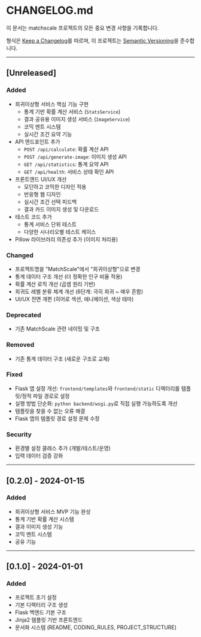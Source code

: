 # CHANGELOG.md

이 문서는 matchscale 프로젝트의 모든 중요 변경 사항을 기록합니다.

형식은 [Keep a Changelog](https://keepachangelog.com/ko/1.0.0/)를 따르며,
이 프로젝트는 [Semantic Versioning](https://semver.org/lang/ko/)을 준수합니다.

---

## [Unreleased]

### Added
- 희귀이상형 서비스 핵심 기능 구현
  - 통계 기반 확률 계산 서비스 (`StatsService`)
  - 결과 공유용 이미지 생성 서비스 (`ImageService`)
  - 코믹 멘트 시스템
  - 실시간 조건 요약 기능
- API 엔드포인트 추가
  - `POST /api/calculate`: 확률 계산 API
  - `POST /api/generate-image`: 이미지 생성 API
  - `GET /api/statistics`: 통계 요약 API
  - `GET /api/health`: 서비스 상태 확인 API
- 프론트엔드 UI/UX 개선
  - 모던하고 코믹한 디자인 적용
  - 반응형 웹 디자인
  - 실시간 조건 선택 피드백
  - 결과 카드 이미지 생성 및 다운로드
- 테스트 코드 추가
  - 통계 서비스 단위 테스트
  - 다양한 시나리오별 테스트 케이스
- Pillow 라이브러리 의존성 추가 (이미지 처리용)

### Changed
- 프로젝트명을 "MatchScale"에서 "희귀이상형"으로 변경
- 통계 데이터 구조 개선 (더 정확한 인구 비율 적용)
- 확률 계산 로직 개선 (곱셈 원리 기반)
- 희귀도 레벨 분류 체계 개선 (6단계: 극히 희귀 ~ 매우 흔함)
- UI/UX 전면 개편 (히어로 섹션, 애니메이션, 색상 테마)

### Deprecated
- 기존 MatchScale 관련 네이밍 및 구조

### Removed
- 기존 통계 데이터 구조 (새로운 구조로 교체)

### Fixed
- Flask 앱 설정 개선: `frontend/templates`와 `frontend/static` 디렉터리를 템플릿/정적 파일 경로로 설정
- 실행 방법 단순화: `python backend/wsgi.py`로 직접 실행 가능하도록 개선
- 템플릿을 찾을 수 없는 오류 해결
- Flask 앱의 템플릿 경로 설정 문제 수정

### Security
- 환경별 설정 클래스 추가 (개발/테스트/운영)
- 입력 데이터 검증 강화

---

## [0.2.0] - 2024-01-15

### Added
- 희귀이상형 서비스 MVP 기능 완성
- 통계 기반 확률 계산 시스템
- 결과 이미지 생성 기능
- 코믹 멘트 시스템
- 공유 기능

---

## [0.1.0] - 2024-01-01

### Added
- 프로젝트 초기 설정
- 기본 디렉터리 구조 생성
- Flask 백엔드 기본 구조
- Jinja2 템플릿 기반 프론트엔드
- 문서화 시스템 (README, CODING_RULES, PROJECT_STRUCTURE) 